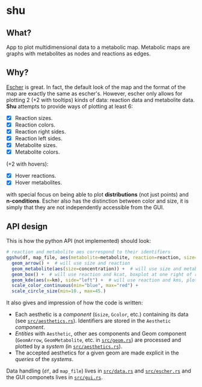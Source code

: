 # shu

## What?

App to plot multidimensional data to a metabolic map. Metabolic maps are graphs with metabolites
as nodes and reactions as edges.

## Why?

[Escher](https://escher.github.io/#/) is great. In fact, the default look of the map and the format
of the map are exactly the same as escher's. However, escher only allows for plotting 2 (+2 with tooltips)
kinds of data: reaction data and metabolite data. **Shu** attempts to provide ways of plotting at least
6:

- [x] Reaction sizes.
- [x] Reaction colors.
- [x] Reaction right sides.
- [x] Reaction left sides.
- [x] Metabolite sizes.
- [x] Metabolite colors.

(+2 with hovers):
- [x] Hover reactions.
- [x] Hover metabolites.

with special focus on being able to plot **distributions** (not just points) and **n-conditions**. Escher also has the
distinction between color and size, it is simply that they are not independently accessible from the GUI.


## API design

This is how the python API (not implemented) should look:

```r
# reaction and metabolite aes correspond to their identifiers
ggshu(df, map_file, aes(metabolite=metabolite, reaction=reaction, size=flux, x=kcat)) +
  geom_arrow() +  # will use size and reaction
  geom_metabolite(aes(size=concentration)) +  # will use size and metabolite
  geom_box() +  # will use reaction and kcat, boxplot at one right of reactions
  geom_kde(aes(x=km), side="left") +  # will use reaction and kms, plotted on the other side
  scale_color_continuous(min="blue", max="red") +
  scale_circle_size(min=10., max=45.)
```

It also gives and impression of how the code is written:

* Each aesthetic is a *component* (`Gsize`, `Gcolor`, etc.) containing its data (see [`src/aesthetics.rs`](src/aesthetics.rs)). Identifiers are stored in the `Aesthetic` *component*.
* *Entities* with `Aesthetic`, other aes components and Geom component (`GeomArrow`, `GeomMetabolite`, etc. in [`src/geom.rs`](src/geom.rs)) are
processed and plotted by a *system* (in [`src/aesthetics.rs`](src/aesthetics.rs)).
* The accepted aesthetics for a given geom are made explicit in the *queries* of the *systems*.

Data handling (`df`, ad `map_file`) lives in [`src/data.rs`](src/data.rs) and
[`src/escher.rs`](src/escher.rs) and the GUI componets lives in [`src/gui.rs`](src/gui.rs).
